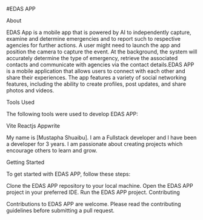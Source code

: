 #EDAS APP

About

EDAS App is a mobile app that is powered by AI to independently
capture, examine and determine emergencies and to report such to
respective agencies for further actions. A user might need to
launch the app and position the camera to capture the event. At
the background, the system will accurately determine the type of
emergency, retrieve the associated contacts and communicate with
agencies via the contact details.EDAS APP is a mobile application that allows users to connect with each other and share their experiences. The app features a variety of social networking features, including the ability to create profiles, post updates, and share photos and videos.

Tools Used

The following tools were used to develop EDAS APP:

Vite
Reactjs
Appwrite

My name is [Mustapha Shuaibu]. I am a Fullstack developer and I have been a developer for 3 years. I am passionate about creating projects which encourage others to learn and grow.

Getting Started

To get started with EDAS APP, follow these steps:

Clone the EDAS APP repository to your local machine.
Open the EDAS APP project in your preferred IDE.
Run the EDAS APP project.
Contributing

Contributions to EDAS APP are welcome. Please read the contributing guidelines before submitting a pull request.
